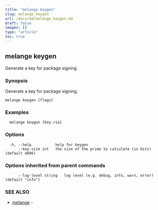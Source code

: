 ```yaml
---
title: "melange keygen"
slug: melange_keygen
url: /docs/md/melange_keygen.md
draft: false
images: []
type: "article"
toc: true
---
```

## melange keygen

Generate a key for package signing

### Synopsis

Generate a key for package signing.

```
melange keygen [flags]
```

### Examples

```
  melange keygen [key.rsa]
```

### Options

```
  -h, --help           help for keygen
      --key-size int   the size of the prime to calculate (in bits) (default 4096)
```

### Options inherited from parent commands

```
      --log-level string   log level (e.g. debug, info, warn, error) (default "info")
```

### SEE ALSO

* [melange](/docs/md/melange.md)	 - 

